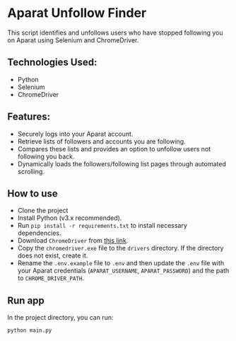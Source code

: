 # Aparat Unfollow Finder

This script identifies and unfollows users who have stopped following you on Aparat using Selenium and ChromeDriver.

## Technologies Used:

- Python
- Selenium
- ChromeDriver

## Features:

- Securely logs into your Aparat account.
- Retrieve lists of followers and accounts you are following.
- Compares these lists and provides an option to unfollow users not following you back.
- Dynamically loads the followers/following list pages through automated scrolling.

## How to use

- Clone the project
- Install Python (v3.x recommended).
- Run `pip install -r requirements.txt` to install necessary dependencies.
- Download `ChromeDriver` from [this link](https://developer.chrome.com/docs/chromedriver/downloads).
- Copy the `chromedriver.exe` file to the `drivers` directory. If the directory does not exist, create it.
- Rename the `.env.example` file to `.env` and then update the `.env` file with your Aparat credentials (`APARAT_USERNAME`, `APARAT_PASSWORD`) and the path to `CHROME_DRIVER_PATH`.


## Run app

In the project directory, you can run:

`python main.py`
